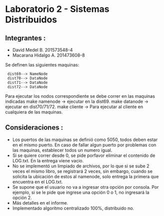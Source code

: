 # Laboratorio 2 - Sistemas Distribuidos

## Integrantes : 
- David Medel B. 201573548-4
- Macarana Hidalgo A. 201473608-8

Se definen las siguientes maquinas:

	 dist69--> NameNode 
	 dist70--> DataNode
	 dist71--> DataNode
	 dist72--> DataNode

Para ejecutar los nodos correspondiente se debe correr en las maquinas indicadas 
	 make namenode -> ejecutar en la dist69.
	 make datanode -> ejecutar en dist70/71/72.
	 make cliente -> Para ejecutar al cliente en cualquiera de las maquinas.
		
## Consideraciones : 
- Los puertos de las maquinas se definió como 5050, todos deben estar en el mismo puerto. En caso de fallar algun puerto por problemas con las maquinas, establecer todos un numero igual.
- Si se quiere correr desde 0, se pide porfavor eliminar el contenido de LOG.txt. En la entrega viene vacio.
- No se implementó un limpiado de archivos, por lo que si se sube 2 veces el mismo libro, se registrará 2 veces, sin embargo, cuando se solicita la ubicación de estos al namenode, solo entrega la primera que encuentra en el LOG.txt.
- Se supone que el usuario no va a ingresar otra opción por consola. Por ejemplo, si se le pide que ingrese una opción  0 o 1, no ingresará la opción 2.
- Más detalles en el informe.
- Implementado algoritmo centralizado 100%, distribuido no.